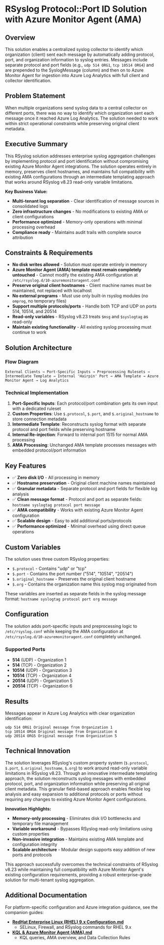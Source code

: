 # RSyslog Protocol::Port ID Solution with Azure Monitor Agent (AMA)

## Overview
This solution enables a centralized syslog collector to identify which organization (client) sent each message by automatically adding protocol, port, and organization information to syslog entries. Messages include separate protocol and port fields (e.g., `udp 514 ORG1`, `tcp 10514 ORG4`) and are prepended to the SyslogMessage (column) and then on to Azure Monitor Agent for ingestion into Azure Log Analytics with full client and collector identification.

## Problem Statement
When multiple organizations send syslog data to a central collector on different ports, there was no way to identify which organization sent each message once it reached Azure Log Analytics. The solution needed to work within strict operational constraints while preserving original client metadata.

## Executive Summary
This RSyslog solution addresses enterprise syslog aggregation challenges by implementing protocol and port identification without compromising existing Azure Monitor Agent integrations. The solution operates entirely in memory, preserves client hostnames, and maintains full compatibility with existing AMA configurations through an intermediate templating approach that works around RSyslog v8.23 read-only variable limitations.

**Key Business Value:**
- **Multi-tenant log separation** - Clear identification of message sources in consolidated logs
- **Zero infrastructure changes** - No modifications to existing AMA or client configurations
- **Performance optimized** - Memory-only operations with minimal processing overhead
- **Compliance ready** - Maintains audit trails with complete source attribution

## Constraints & Requirements
- **No disk writes allowed** - Solution must operate entirely in memory
- **Azure Monitor Agent (AMA) template must remain completely untouched** - Cannot modify the existing AMA configuration at `/etc/rsyslog.d/10-azuremonitoragent.conf`
- **Preserve original client hostnames** - Client machine names must be maintained, not replaced with localhost
- **No external programs** - Must use only built-in rsyslog modules (no `omprog`, no temporary files)
- **Support multiple protocols/ports** - Handle both TCP and UDP on ports 514, 10514, and 20514
- **Read-only variables** - RSyslog v8.23 treats `$msg` and `$syslogtag` as read-only
- **Maintain existing functionality** - All existing syslog processing must continue to work

## Solution Architecture

### Flow Diagram
```
External Clients → Port-Specific Inputs → Preprocessing Rulesets → Intermediate Template → Internal 'Hairpin' Port → AMA Template → Azure Monitor Agent → Log Analytics
```

### Technical Implementation
1. **Port-Specific Inputs**: Each protocol/port combination gets its own input with a dedicated ruleset
2. **Custom Properties**: Use `$.protocol`, `$.port`, and `$.original_hostname` to store connection metadata
3. **Intermediate Template**: Reconstructs syslog format with separate protocol and port fields while preserving hostname
4. **Internal Re-injection**: Forward to internal port 1515 for normal AMA processing
5. **AMA Processing**: Unchanged AMA template processes messages with embedded protocol/port information

## Key Features
- ✅ **Zero disk I/O** - All processing in memory
- ✅ **Hostname preservation** - Original client machine names maintained  
- ✅ **Granular metadata** - Separate protocol and port fields for flexible log analysis
- ✅ **Clean message format** - Protocol and port as separate fields: `hostname syslogtag protocol port message`
- ✅ **AMA compatibility** - Works with existing Azure Monitor Agent configuration
- ✅ **Scalable design** - Easy to add additional ports/protocols
- ✅ **Performance optimized** - Minimal overhead using direct queue operations

## Custom Variables
The solution uses three custom RSyslog properties:
- `$.protocol` - Contains "udp" or "tcp"
- `$.port` - Contains the port number ("514", "10514", "20514")
- `$.original_hostname` - Preserves the original client hostname
- `$.org` - Contains the organization name this syslog msg originated from

These variables are inserted as separate fields in the syslog message format: `hostname syslogtag protocol port org message`

## Configuration
The solution adds port-specific inputs and preprocessing logic to `/etc/rsyslog.conf` while keeping the AMA configuration at `/etc/rsyslog.d/10-azuremonitoragent.conf` completely unchanged.

### Supported Ports
- **514** (UDP) - Organization 1
- **514** (TCP) - Organization 2
- **10514** (UDP) - Organization 3  
- **10514** (TCP) - Organization 4  
- **20514** (UDP) - Organization 5 
- **20514** (TCP) - Organization 6

## Results
Messages appear in Azure Log Analytics with clear organization identification:
```
udp 514 ORG1 Original message from Organization 1
tcp 10514 ORG4 Original message from Organization 4
udp 20514 ORG5 Original message from Organization 5
```

## Technical Innovation
The solution leverages RSyslog's custom property system (`$.protocol`, `$.port`, `$.original_hostname`, `$.org`) to work around read-only variable limitations in RSyslog v8.23. Through an innovative intermediate templating approach, the solution reconstructs syslog messages with embedded protocol, port, and organization information while preserving all original client metadata. This granular field-based approach enables flexible log analysis and easy expansion to additional protocols or ports without requiring any changes to existing Azure Monitor Agent configurations.

**Innovation Highlights:**
- **Memory-only processing** - Eliminates disk I/O bottlenecks and temporary file management
- **Variable workaround** - Bypasses RSyslog read-only limitations using custom properties
- **Non-invasive integration** - Maintains existing AMA template and configuration integrity
- **Scalable architecture** - Modular design supports easy addition of new ports and protocols

This approach successfully overcomes the technical constraints of RSyslog v8.23 while maintaining full compatibility with Azure Monitor Agent's existing configuration requirements, providing a robust enterprise-grade solution for multi-tenant syslog aggregation.

## Additional Documentation

For platform-specific configuration and Azure integration guidance, see the companion guides:

- **[RedHat Enterprise Linux (RHEL) 9.x Configuration.md](docs/RedHat%20Enterprise%20Linux%20(RHEL)%209.x%20Configuration.md)**
  - SELinux, Firewall, and RSyslog commands for RHEL 9.x
- **[KQL & Azure Monitor Agent (AMA).md](docs/KQL%20&%20Azure%20Monitor%20Agent%20(AMA).md)**
  - KQL queries, AMA overview, and Data Collection Rules

